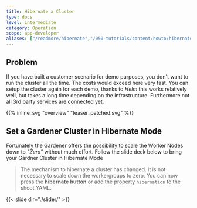 ```yaml
---
title: Hibernate a Cluster
type: docs
level: intermediate
category: Operation
scope: app-developer
aliases: ["/readmore/hibernate","/050-tutorials/content/howto/hibernate-cluster"]
---
```



## Problem
If you have built a customer scenario for demo purposes, you don't want to run the cluster all the time. The costs 
would exceed here very fast. You can setup the cluster again for each demo, thanks to *Helm* this works relatively well,
but takes a long time depending on the infrastructure. Furthermore not all 3rd party services are connected yet.


{{% inline_svg "overview" "teaser_patched.svg" %}}


## Set a Gardener Cluster in Hibernate Mode
Fortunately the Gardener offers the possibility to scale the Worker Nodes down to *"Zero"* without much effort.
Follow the slide deck below to bring your Gardner Cluster in Hibernate Mode


> The mechanism to hibernate a cluster has changed. It is not necessary to scale down the workergroups
> to zero. You can now press the **hibernate button** or add the property `hibernation` to the shoot YAML.
> 


{{< slide dir="./slider/" >}}

